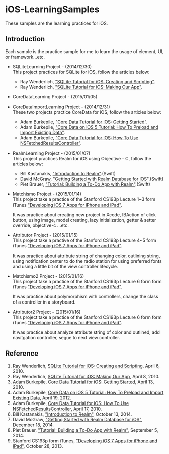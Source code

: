 # iOS-LearningSamples

These samples are the learning practices for iOS.

## Introduction
Each sample is the practice sample for me to learn the usage of element, UI, or framework...etc.

* SQLiteLearning Project - (2014/12/30)  
	This project practices for SQLite for iOS, follow the articles below:
	- Ray Wenderlich, ["SQLite Tutorial for iOS: Creating and Scripting"](http://www.raywenderlich.com/902/sqlite-tutorial-for-ios-creating-and-scripting).
	- Ray Wenderlich, ["SQLite Tutorial for iOS: Making Our App"](http://www.raywenderlich.com/913/sqlite-tutorial-for-ios-making-our-app).
* CoreDataLearning Project - (2015/01/05)  
* CoreDataImportLearning Project - (2014/12/31)  
	These two projects practice CoreData for iOS, follow the articles below:
	- Adam Burkepile, ["Core Data Tutorial for iOS: Getting Started"](http://www.raywenderlich.com/934/core-data-tutorial-for-ios-getting-started).
	- Adam Burkepile, ["Core Data on iOS 5 Tutorial: How To Preload and Import Existing Data"](http://www.raywenderlich.com/12170/core-data-tutorial-how-to-preloadimport-existing-data-updated).
	- Adam Burkepile, ["Core Data Tutorial for iOS: How To Use NSFetchedResultsController"](http://www.raywenderlich.com/999/core-data-tutorial-for-ios-how-to-use-nsfetchedresultscontroller).
* RealmLearning Project - (2015/01/07)  
	This project practices Realm for iOS using Objective - C, follow the articles below:
	- Bill Kastanakis, ["Introduction to Realm"](http://www.raywenderlich.com/81615/introduction-to-realm).(Swift)
	- David McGraw, ["Getting Started with Realm Database for iOS"](http://www.xmcgraw.com/getting-started-with-realm-database-for-ios/).(Swift)
	- Piet Brauer, ["Tutorial: Building a To-Do App with Realm"](http://realm.io/news/tutorial-building-a-todo-app-with-realm/).(Swift)
* Matchismo Projcet - (2015/01/14)  
	This project take a practice of the Stanford CS193p Lecture 1~3 form iTunes ["Developing iOS 7 Apps for iPhone and iPad"](https://itunes.apple.com/tw/course/developing-ios-7-apps-for/id733644550).
	  
	It was practice about creating new project in Xcode, IBAction of click button, using image, model creating, lazy initialization, getter & setter override, objective-c ...etc.
* Attributor Project - (2015/01/15)  
	This project take a practive of the Stanford CS193p Lecture 4~5 form iTunes ["Developing iOS 7 Apps for iPhone and iPad"](https://itunes.apple.com/tw/course/developing-ios-7-apps-for/id733644550).  
	
	It was practice about attribute string of changing color, outlining string, using notification center to do the radio station for using preferred fonts and using a little bit of the view controller lifecycle.
* Matchismo2 Project - (2015/01/16)  
	This project take a practice of the Stanford CS193p Lecture 6 form form iTunes ["Developing iOS 7 Apps for iPhone and iPad"](https://itunes.apple.com/tw/course/developing-ios-7-apps-for/id733644550).
	
	It was practice about polymorphism with controllers, change the class of a controller in a storyboard.
* Attributor2 Project - (2015/01/16)  
	This project take a practice of the Stanford CS193p Lecture 6 form form iTunes ["Developing iOS 7 Apps for iPhone and iPad"](https://itunes.apple.com/tw/course/developing-ios-7-apps-for/id733644550).
	
	It was practice about analyze attribute string of color and outlined, add navitgation controller, segue to next view controller.

## Reference
1. Ray Wenderlich, [SQLite Tutorial for iOS: Creating and Scripting](http://www.raywenderlich.com/902/sqlite-tutorial-for-ios-creating-and-scripting), April 6, 2010.
2. Ray Wenderlich, [SQLite Tutorial for iOS: Making Our App](http://www.raywenderlich.com/913/sqlite-tutorial-for-ios-making-our-app), April 8, 2010.
3. Adam Burkepile, [Core Data Tutorial for iOS: Getting Started](http://www.raywenderlich.com/934/core-data-tutorial-for-ios-getting-started), April 13, 2010.
4. Adam Burkepile, [Core Data on iOS 5 Tutorial: How To Preload and Import Existing Data](http://www.raywenderlich.com/12170/core-data-tutorial-how-to-preloadimport-existing-data-updated), April 19, 2012.
5. Adam Burkepile, [Core Data Tutorial for iOS: How To Use NSFetchedResultsController](http://www.raywenderlich.com/999/core-data-tutorial-for-ios-how-to-use-nsfetchedresultscontroller), April 17, 2010.
6. Bill Kastanakis, ["Introduction to Realm"](http://www.raywenderlich.com/81615/introduction-to-realm), October 13, 2014.
7. David McGraw, ["Getting Started with Realm Database for iOS"](http://www.xmcgraw.com/getting-started-with-realm-database-for-ios/), December 18, 2014.
8. Piet Brauer, ["Tutorial: Building a To-Do App with Realm"](http://realm.io/news/tutorial-building-a-todo-app-with-realm/), September 5, 2014.
9. Stanford CS193p form iTunes, ["Developing iOS 7 Apps for iPhone and iPad"](https://itunes.apple.com/tw/course/developing-ios-7-apps-for/id733644550), October 28, 2013.